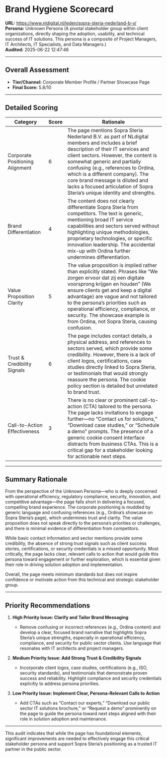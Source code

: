 # Brand Hygiene Scorecard

**URL:** https://www.nldigital.nl/leden/sopra-steria-nederland-b-v/  
**Persona:** Unknown Persona (A pivotal stakeholder group within client organizations, directly shaping the adoption, usability, and technical success of IT solutions. This persona is a composite of Project Managers, IT Architects, IT Specialists, and Data Managers.)  
**Audited:** 2025-06-22 12:47:46

---

## Overall Assessment

- **Tier/Channel:** Corporate Member Profile / Partner Showcase Page  
- **Final Score:** 5.8/10

---

## Detailed Scoring

| Category                    | Score | Rationale                                                                                                                                                                                                                                                                                                                                                           |
|-----------------------------|-------|--------------------------------------------------------------------------------------------------------------------------------------------------------------------------------------------------------------------------------------------------------------------------------------------------------------------------------------------------------------------|
| Corporate Positioning Alignment | 6     | The page mentions Sopra Steria Nederland B.V. as part of NLdigital members and includes a brief description of their IT services and client sectors. However, the content is somewhat generic and partially confusing (e.g., references to Ordina, which is a different company). The core brand message is diluted and lacks a focused articulation of Sopra Steria’s unique identity and strengths. | 
| Brand Differentiation         | 4     | The content does not clearly differentiate Sopra Steria from competitors. The text is generic, mentioning broad IT service capabilities and sectors served without highlighting unique methodologies, proprietary technologies, or specific innovation leadership. The accidental mix-up with Ordina further undermines differentiation.                                                                                     |
| Value Proposition Clarity     | 5     | The value proposition is implied rather than explicitly stated. Phrases like “We zorgen ervoor dat zij een digitale voorsprong krijgen en houden” (We ensure clients get and keep a digital advantage) are vague and not tailored to the persona’s priorities such as operational efficiency, compliance, or security. The showcase example is from Ordina, not Sopra Steria, causing confusion.                                         |
| Trust & Credibility Signals   | 6     | The page includes contact details, a physical address, and references to sectors served, which provide some credibility. However, there is a lack of client logos, certifications, case studies directly linked to Sopra Steria, or testimonials that would strongly reassure the persona. The cookie policy section is detailed but unrelated to brand trust.                                                                 |
| Call-to-Action Effectiveness  | 3     | There is no clear or prominent call-to-action (CTA) tailored to the persona. The page lacks invitations to engage further—no “Contact us for solutions,” “Download case studies,” or “Schedule a demo” prompts. The presence of a generic cookie consent interface distracts from business CTAs. This is a critical gap for a stakeholder looking for actionable next steps.                                                   |

---

## Summary Rationale

From the perspective of the Unknown Persona—who is deeply concerned with operational efficiency, regulatory compliance, security, innovation, and competitive advantage—the page falls short in delivering a focused, compelling brand experience. The corporate positioning is muddled by generic language and confusing references (e.g., Ordina’s showcase on Sopra Steria’s page), which undermines trust and clarity. The value proposition does not speak directly to the persona’s priorities or challenges, and there is minimal evidence of differentiation from competitors.

While basic contact information and sector mentions provide some credibility, the absence of strong trust signals such as client success stories, certifications, or security credentials is a missed opportunity. Most critically, the page lacks clear, relevant calls to action that would guide this persona toward engagement or further exploration, which is essential given their role in driving solution adoption and implementation.

Overall, the page meets minimum standards but does not inspire confidence or motivate action from this technical and strategic stakeholder group.

---

## Priority Recommendations

1. **High Priority Issue: Clarify and Tailor Brand Messaging**  
   - Remove confusing or incorrect references (e.g., Ordina content) and develop a clear, focused brand narrative that highlights Sopra Steria’s unique strengths, especially in operational efficiency, compliance, and security for public sector clients. Use language that resonates with IT architects and project managers.

2. **Medium Priority Issue: Add Strong Trust & Credibility Signals**  
   - Incorporate client logos, case studies, certifications (e.g., ISO, security standards), and testimonials that demonstrate proven success and reliability. Highlight compliance and security credentials explicitly to address persona priorities.

3. **Low Priority Issue: Implement Clear, Persona-Relevant Calls to Action**  
   - Add CTAs such as “Contact our experts,” “Download our public sector IT solutions brochure,” or “Request a demo” prominently on the page to guide the persona toward next steps aligned with their role in solution adoption and maintenance.

---

This audit indicates that while the page has foundational elements, significant improvements are needed to effectively engage this critical stakeholder persona and support Sopra Steria’s positioning as a trusted IT partner in the public sector.